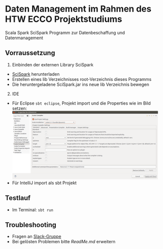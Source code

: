 # Daten Management im Rahmen des HTW ECCO Projektstudiums

Scala Spark SciSpark Programm zur Datenbeschaffung und Datenmanagement

## Vorraussetzung
1. Einbinden der externen Library SciSpark
  * [SciSpark](https://drive.google.com/open?id=1Jxyb9vFHc1uyqoPp-nNAJ5nB8XTL7bB9) herunterladen
  * Erstellen eines lib Verzeichnisses root-Verzeichnis dieses Programms
  * Die heruntergeladene SciSpark.jar ins neue lib Verzeichnis bewegen
2. IDE
  * Für Eclipse `sbt eclipse`, Projekt import und die Properties wie im Bild setzen:
  ![Scala compiler settings](eclipse_properties.png)
  * Für IntelliJ import als sbt Projekt


## Testlauf
* Im Terminal: `sbt run`

## Troubleshooting
* Fragen an [Slack-Gruppe](https://htw-ai-wise-2016.slack.com)
* Bei gelösten Problemen bitte *ReadMe.md* erweitern
